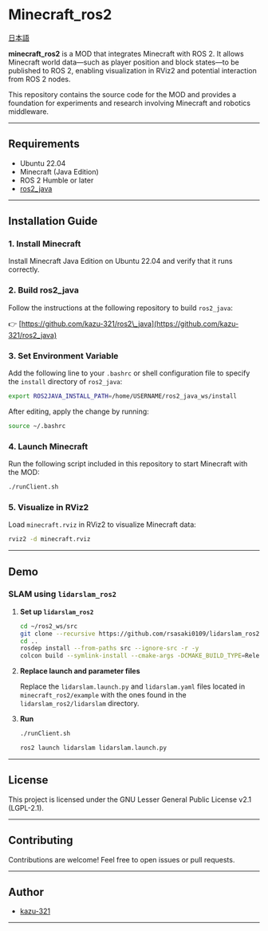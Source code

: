 # Minecraft\_ros2

[日本語](README_JP.md)

**minecraft_ros2** is a MOD that integrates Minecraft with ROS 2. It allows Minecraft world data—such as player position and block states—to be published to ROS 2, enabling visualization in RViz2 and potential interaction from ROS 2 nodes.

This repository contains the source code for the MOD and provides a foundation for experiments and research involving Minecraft and robotics middleware.

---

## Requirements

* Ubuntu 22.04
* Minecraft (Java Edition)
* ROS 2 Humble or later
* [ros2\_java](https://github.com/kazu-321/ros2_java)

---

## Installation Guide

### 1. Install Minecraft

Install Minecraft Java Edition on Ubuntu 22.04 and verify that it runs correctly.

### 2. Build ros2\_java

Follow the instructions at the following repository to build `ros2_java`:

👉 [https://github.com/kazu-321/ros2\_java](https://github.com/kazu-321/ros2_java)

### 3. Set Environment Variable

Add the following line to your `.bashrc` or shell configuration file to specify the `install` directory of `ros2_java`:

```bash
export ROS2JAVA_INSTALL_PATH=/home/USERNAME/ros2_java_ws/install
```

After editing, apply the change by running:

```bash
source ~/.bashrc
```

### 4. Launch Minecraft

Run the following script included in this repository to start Minecraft with the MOD:

```bash
./runClient.sh
```

### 5. Visualize in RViz2

Load `minecraft.rviz` in RViz2 to visualize Minecraft data:

```bash
rviz2 -d minecraft.rviz
```

---

## Demo

### SLAM using `lidarslam_ros2`

1. **Set up `lidarslam_ros2`**

   ```bash
   cd ~/ros2_ws/src
   git clone --recursive https://github.com/rsasaki0109/lidarslam_ros2
   cd ..
   rosdep install --from-paths src --ignore-src -r -y
   colcon build --symlink-install --cmake-args -DCMAKE_BUILD_TYPE=Release
   ```

2. **Replace launch and parameter files**

   Replace the `lidarslam.launch.py` and `lidarslam.yaml` files located in `minecraft_ros2/example` with the ones found in the `lidarslam_ros2/lidarslam` directory.

3. **Run**

   ```bash
   ./runClient.sh
   ```

   ```bash
   ros2 launch lidarslam lidarslam.launch.py
   ```
--- 

## License

This project is licensed under the GNU Lesser General Public License v2.1 (LGPL-2.1).

---

## Contributing

Contributions are welcome! Feel free to open issues or pull requests.

---

## Author

* [kazu-321](https://github.com/kazu-321)

---
